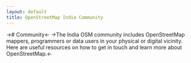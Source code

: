 ```yaml
---
layout: default
title: OpenStreetMap India Community
---
```


-># Community<-
->The India OSM community includes OpenStreetMap mappers, programmers or data users in your physical or digital vicinity. Here are useful resources on how to get in touch and learn more about OpenStreetMap.<- 